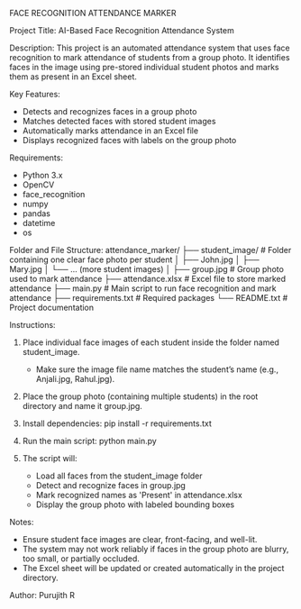FACE RECOGNITION ATTENDANCE MARKER

Project Title:
AI-Based Face Recognition Attendance System

Description:
This project is an automated attendance system that uses face recognition to mark attendance of students from a group photo. It identifies faces in the image using pre-stored individual student photos and marks them as present in an Excel sheet.

Key Features:
- Detects and recognizes faces in a group photo
- Matches detected faces with stored student images
- Automatically marks attendance in an Excel file
- Displays recognized faces with labels on the group photo

Requirements:
- Python 3.x
- OpenCV
- face_recognition
- numpy
- pandas
- datetime
- os

Folder and File Structure:
attendance_marker/
├── student_image/                # Folder containing one clear face photo per student
│   ├── John.jpg
│   ├── Mary.jpg
│   └── ... (more student images)
│
├── group.jpg                     # Group photo used to mark attendance
├── attendance.xlsx               # Excel file to store marked attendance
├── main.py                       # Main script to run face recognition and mark attendance
├── requirements.txt              # Required packages
└── README.txt                    # Project documentation

Instructions:
1. Place individual face images of each student inside the folder named student_image.
   - Make sure the image file name matches the student’s name (e.g., Anjali.jpg, Rahul.jpg).

2. Place the group photo (containing multiple students) in the root directory and name it group.jpg.

3. Install dependencies:
   pip install -r requirements.txt

4. Run the main script:
   python main.py

5. The script will:
   - Load all faces from the student_image folder
   - Detect and recognize faces in group.jpg
   - Mark recognized names as 'Present' in attendance.xlsx
   - Display the group photo with labeled bounding boxes

Notes:
- Ensure student face images are clear, front-facing, and well-lit.
- The system may not work reliably if faces in the group photo are blurry, too small, or partially occluded.
- The Excel sheet will be updated or created automatically in the project directory.

Author:
Purujith R
